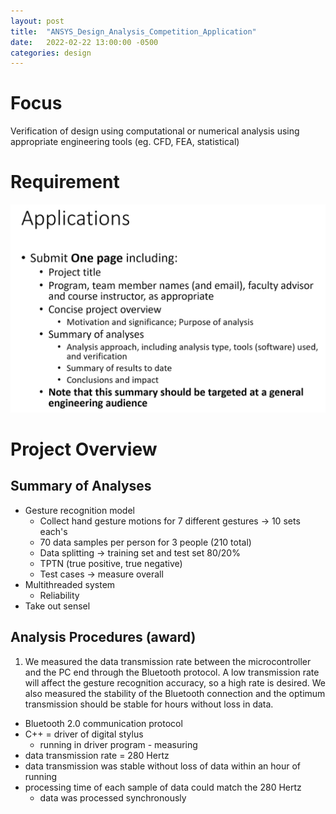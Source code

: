 ```yaml
---
layout: post
title:  "ANSYS_Design_Analysis_Competition_Application"
date:   2022-02-22 13:00:00 -0500
categories: design
---
```


# Focus
Verification of design using computational or numerical analysis using appropriate engineering tools (eg. CFD, FEA, statistical)

# Requirement
![ANSYS_requirement.PNG](/assets/images/ANSYS_requirement.PNG)

# Project Overview

## Summary of Analyses
- Gesture recognition model
  - Collect hand gesture motions for 7 different gestures -> 10 sets each's
  - 70 data samples per person for 3 people (210 total)
  - Data splitting -> training set and test set 80/20%
  - TPTN (true positive, true negative)
  - Test cases -> measure overall
- Multithreaded system
  - Reliability
- Take out sensel

## Analysis Procedures (award)
1. We measured the data transmission rate between the microcontroller and the PC end through the Bluetooth protocol. A low transmission rate will affect the gesture recognition accuracy, so a high rate is desired. We also measured the stability of the Bluetooth connection and the optimum transmission should be stable for hours without loss in data.
  - Bluetooth 2.0 communication protocol
  - C++ = driver of digital stylus
    - running in driver program - measuring
  - data transmission rate = 280 Hertz 
  - data transmission was stable without loss of data within an hour of running
  - processing time of each sample of data could match the 280 Hertz
    - data was processed synchronously





